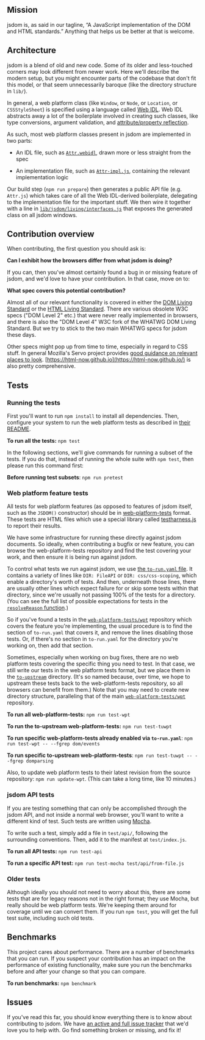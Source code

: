 ## Mission

jsdom is, as said in our tagline, “A JavaScript implementation of the DOM and HTML standards.” Anything that helps us be better at that is welcome.

## Architecture

jsdom is a blend of old and new code. Some of its older and less-touched corners may look different from newer work. Here we'll describe the modern setup, but you might encounter parts of the codebase that don't fit this model, or that seem unnecessarily baroque (like the directory structure in `lib/`).

In general, a web platform class (like `Window`, or `Node`, or `Location`, or `CSSStyleSheet`) is specified using a language called [Web IDL](https://webidl.spec.whatwg.org/). Web IDL abstracts away a lot of the boilerplate involved in creating such classes, like type conversions, argument validation, and [attribute/property reflection](https://html.spec.whatwg.org/multipage/infrastructure.html#reflect).

As such, most web platform classes present in jsdom are implemented in two parts:

- An IDL file, such as [`Attr.webidl`](lib/jsdom/living/attributes/Attr.webidl), drawn more or less straight from the spec

- An implementation file, such as [`Attr-impl.js`](lib/jsdom/living/attributes/Attr-impl.js), containing the relevant implementation logic

Our build step (`npm run prepare`) then generates a public API file (e.g. `Attr.js`) which takes care of all the Web IDL-derived boilerplate, delegating to the implementation file for the important stuff. We then wire it together with a line in [`lib/jsdom/living/interfaces.js`](lib/jsdom/living/interfaces.js) that exposes the generated class on all jsdom windows.

## Contribution overview

When contributing, the first question you should ask is:

**Can I exhibit how the browsers differ from what jsdom is doing?**

If you can, then you've almost certainly found a bug in or missing feature of jsdom, and we'd love to have your contribution. In that case, move on to:

**What spec covers this potential contribution?**

Almost all of our relevant functionality is covered in either the [DOM Living Standard](https://dom.spec.whatwg.org/) or the [HTML Living Standard](https://html.spec.whatwg.org/multipage/). There are various obsolete W3C specs ("DOM Level 2" etc.) that were never really implemented in browsers, and there is also the "DOM Level 4" W3C fork of the WHATWG DOM Living Standard. But we try to stick to the two main WHATWG specs for jsdom these days.

Other specs might pop up from time to time, especially in regard to CSS stuff. In general Mozilla's Servo project provides [good guidance on relevant places to look](https://github.com/servo/servo/wiki/Relevant-spec-links). [https://html-now.github.io](https://html-now.github.io/) is also pretty comprehensive.

## Tests

### Running the tests

First you'll want to run `npm install` to install all dependencies. Then, configure your system to run the web platform tests as described in [their README](https://github.com/web-platform-tests/wpt/blob/master/README.md).

**To run all the tests:** `npm test`

In the following sections, we'll give commands for running a subset of the tests. If you do that, instead of running the whole suite with `npm test`, then please run this command first:

**Before running test subsets**: `npm run pretest`

### Web platform feature tests

All tests for web platform features (as opposed to features of jsdom itself, such as the `JSDOM()` constructor) should be in [web-platform-tests](https://github.com/web-platform-tests/wpt) format. These tests are HTML files which use a special library called [testharness.js](https://web-platform-tests.org/writing-tests/testharness-api.html) to report their results.

We have some infrastructure for running these directly against jsdom documents. So ideally, when contributing a bugfix or new feature, you can browse the web-platform-tests repository and find the test covering your work, and then ensure it is being run against jsdom.

To control what tests we run against jsdom, we use [the `to-run.yaml` file](https://github.com/jsdom/jsdom/blob/main/test/web-platform-tests/to-run.yaml). It contains a variety of lines like `DIR: FileAPI` or `DIR: css/css-scoping`, which enable a directory's worth of tests. And then, underneath those lines, there are usually other lines which expect failure for or skip some tests within that directory, since we're usually not passing 100% of the tests for a directory. (You can see the full list of possible expectations for tests in the [`resolveReason` function](https://github.com/jsdom/jsdom/blob/main/test/web-platform-tests/utils.js#L12).)

So if you've found a tests in the [`web-platform-tests/wpt`](https://github.com/web-platform-tests/wpt) repository which covers the feature you're implementing, the usual procedure is to find the section of `to-run.yaml` that covers it, and remove the lines disabling those tests. Or, if there's no section in `to-run.yaml` for the directory you're working on, then add that section.

Sometimes, especially when working on bug fixes, there are no web platform tests covering the specific thing you need to test. In that case, we still write our tests in the web platform tests format, but we place them in the [`to-upstream`](https://github.com/jsdom/jsdom/tree/main/test/web-platform-tests/to-upstream) directory. (It's so named because, over time, we hope to upstream these tests back to the web-platform-tests repository, so all browsers can benefit from them.) Note that you may need to create new directory structure, paralleling that of the main [`web-platform-tests/wpt`](https://github.com/web-platform-tests/wpt) repository.

**To run all web-platform-tests:** `npm run test-wpt`

**To run the to-upstream web-platform-tests:** `npm run test-tuwpt`

**To run specific web-platform-tests already enabled via `to-run.yaml`**: `npm run test-wpt -- --fgrep dom/events`

**To run specific to-upstream web-platform-tests**: `npm run test-tuwpt -- --fgrep domparsing`

Also, to update web platform tests to their latest revision from the source repository: `npm run update-wpt`. (This can take a long time, like 10 minutes.)

### jsdom API tests

If you are testing something that can only be accomplished through the jsdom API, and not inside a normal web browser, you'll want to write a different kind of test. Such tests are written using [Mocha](https://mochajs.org/).

To write such a test, simply add a file in `test/api/`, following the surrounding conventions. Then, add it to the manifest at `test/index.js`.

**To run all API tests:** `npm run test-api`

**To run a specific API test:** `npm run test-mocha test/api/from-file.js`

### Older tests

Although ideally you should not need to worry about this, there are some tests that are for legacy reasons not in the right format; they use Mocha, but really should be web platform tests. We're keeping them around for coverage until we can convert them. If you run `npm test`, you will get the full test suite, including such old tests.

## Benchmarks

This project cares about performance. There are a number of benchmarks that you can run. If you suspect your contribution has an impact on the performance of existing functionality, make sure you run the benchmarks before and after your change so that you can compare.

**To run benchmarks:** `npm benchmark`

## Issues

If you've read this far, you should know everything there is to know about contributing to jsdom. We have [an active and full issue tracker](https://github.com/jsdom/jsdom/issues) that we'd love you to help with. Go find something broken or missing, and fix it!
